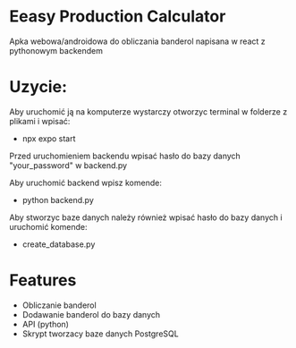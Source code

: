 # Eeasy Production Calculator
Apka webowa/androidowa do obliczania banderol napisana w react z pythonowym backendem

# Uzycie:
Aby uruchomić ją na komputerze wystarczy otworzyc terminal w folderze z plikami i wpisać: 

- npx expo start 

Przed uruchomieniem backendu wpisać hasło do bazy danych "your_password" w backend.py

Aby uruchomić backend wpisz komende:

- python backend.py

Aby stworzyc baze danych należy również wpisać hasło do bazy danych i uruchomić komende:

- create_database.py

# Features
- Obliczanie banderol
- Dodawanie banderol do bazy danych
- API (python)
- Skrypt tworzacy baze danych PostgreSQL
